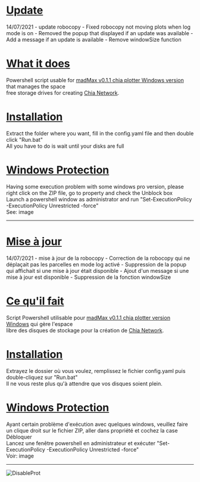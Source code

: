 # <u>Update</u>
14/07/2021  - update robocopy
            - Fixed robocopy not moving plots when log mode is on
            - Removed the popup that displayed if an update was available
            - Add a message if an update is available
            - Remove windowSize function

# <u>What it does</u>
Powershell script usable for <a href="https://github.com/stotiks/chia-plotter/releases" target="_blank" />madMax v0.1.1 chia plotter Windows version</a> that manages the space<br>
free storage drives for creating <a href="https://www.chia.net/" target="_blank" />Chia Network</a>.

# <u>Installation</u>
Extract the folder where you want, fill in the config.yaml file and then double click "Run.bat"<br>
All you have to do is wait until your disks are full

# <u>Windows Protection</u>
Having some execution problem with some windows pro version, please right click on the ZIP file, go to property and check the Unblock box<br>
Launch a powershell window as administrator and run "Set-ExecutionPolicy -ExecutionPolicy Unrestricted -force"<br>
See: image

----------------------------------------------------------------------------------------------------------------------------------------------------------------
# <u>Mise à jour</u>
14/07/2021  - mise à jour de la robocopy
            - Correction de la robocopy qui ne déplaçait pas les parcelles en mode log activé
            - Suppression de la popup qui affichait si une mise à jour était disponible
            - Ajout d'un message si une mise à jour est disponible
            - Suppression de la fonction windowSize

# <u>Ce qu'il fait</u>
Script Powershell utilisable pour <a href="https://github.com/stotiks/chia-plotter/releases" target="_blank" />madMax v0.1.1 chia plotter version Windows</a> qui gère l'espace<br> 
libre des disques de stockage pour la création de <a href="https://www.chia.net/" target="_blank" />Chia Network</a>.

# <u>Installation</u>
Extrayez le dossier où vous voulez, remplissez le fichier config.yaml puis double-cliquez sur "Run.bat"<br>
Il ne vous reste plus qu'à attendre que vos disques soient plein.

# <u>Windows Protection</u>
Ayant certain problème d'exécution avec quelques windows, veuillez faire un clique droit sur le fichier ZIP, aller dans propriété et cochez la case Débloquer<br>
Lancez une fenêtre powershell en administrateur et exécuter "Set-ExecutionPolicy -ExecutionPolicy Unrestricted -force"<br>
Voir: image

----------------------------------------------------------------------------------------------------------------------------------------------------------------

![DisableProt](https://user-images.githubusercontent.com/3422040/125165342-d59b4980-e196-11eb-90cc-275f020a66ad.png)

